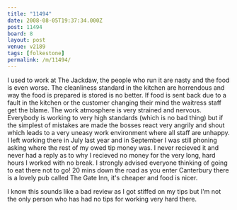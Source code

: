```yaml
---
title: "11494"
date: 2008-08-05T19:37:34.000Z
post: 11494
board: 8
layout: post
venue: v2189
tags: [folkestone]
permalink: /m/11494/
---
```

I used to work at The Jackdaw, the people who run it are nasty and the food is even worse. The cleanliness standard in the kitchen are horrendous and way the food is prepared is stored is no better. If food is sent back due to a fault in the kitchen or the customer changing their mind the waitress staff get the blame. The work atmosphere is very strained and nervous. Everybody is working to very high standards (which is no bad thing) but if the simplest of mistakes are made the bosses react very angrily and shout which leads to a very uneasy work environment where all staff are unhappy. I left working there in July last year and in September I was still phoning asking where the rest of my owed tip money was. I never recieved it and never had a reply as to why I recieved no money for the very long, hard hours I worked with no break. I strongly advised everyone thinking of going to eat there not to go! 20 mins down the road as you enter Canterbury there is a lovely pub called The Gate Inn, it's cheaper and food is nicer. 

I know this sounds like a bad review as I got stiffed on my tips but I'm not the only person who has had no tips for working very hard there.
